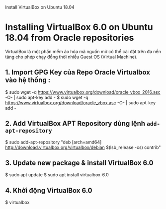 Install VirtualBox on Ubuntu 18.04

# Installing VirtualBox 6.0 on Ubuntu 18.04 from Oracle repositories
VirtualBox là một phần mềm ảo hóa mã nguồn mở có thể cài đặt trên đa nền tảng cho phép chạy đồng thời nhiều Guest OS (Virtual Machine).
## 1. Import GPG Key của Repo Oracle Virtualbox vào hệ thống :
$ sudo wget -q https://www.virtualbox.org/download/oracle_vbox_2016.asc -O- | sudo apt-key add -
$ sudo wget -q https://www.virtualbox.org/download/oracle_vbox.asc -O- | sudo apt-key add -
## 2. Add VirtualBox APT Repository dùng lệnh `add-apt-repository`
$ sudo add-apt-repository "deb [arch=amd64] http://download.virtualbox.org/virtualbox/debian $(lsb_release -cs) contrib"
## 3. Update new package & install VirtualBox 6.0
$ sudo apt update
$ sudo apt install virtualbox-6.0
## 4. Khởi động VirtualBox 6.0
$ virtualbox

